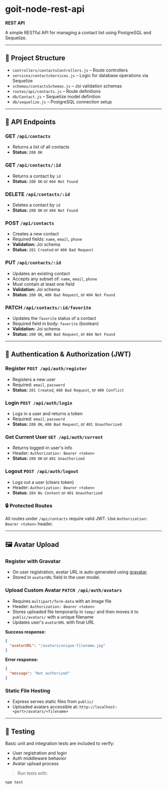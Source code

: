 # goit-node-rest-api

**REST API**

A simple RESTful API for managing a contact list using PostgreSQL and Sequelize.

---

## 📁 Project Structure

- `controllers/contactsControllers.js` – Route controllers  
- `services/contactsServices.js` – Logic for database operations via Sequelize  
- `schemas/contactsSchemas.js` – Joi validation schemas  
- `routes/api/contacts.js` – Route definitions  
- `db/Contact.js` – Sequelize model definition  
- `db/sequelize.js` – PostgreSQL connection setup  

---

## 🔌 API Endpoints

### GET `/api/contacts`
- Returns a list of all contacts  
- **Status:** `200 OK`

### GET `/api/contacts/:id`
- Returns a contact by `id`  
- **Status:** `200 OK` or `404 Not Found`

### DELETE `/api/contacts/:id`
- Deletes a contact by `id`  
- **Status:** `200 OK` or `404 Not Found`

### POST `/api/contacts`
- Creates a new contact  
- Required fields: `name`, `email`, `phone`  
- **Validation:** Joi schema  
- **Status:** `201 Created` or `400 Bad Request`

### PUT `/api/contacts/:id`
- Updates an existing contact  
- Accepts any subset of: `name`, `email`, `phone`  
- Must contain at least one field  
- **Validation:** Joi schema  
- **Status:** `200 OK`, `400 Bad Request`, or `404 Not Found`

### PATCH `/api/contacts/:id/favorite`
- Updates the `favorite` status of a contact  
- Required field in body: `favorite` (boolean)  
- **Validation:** Joi schema  
- **Status:** `200 OK`, `400 Bad Request`, or `404 Not Found`

---

## 🔐 Authentication & Authorization (JWT)

### Register `POST /api/auth/register`
- Registers a new user
- Required: `email`, `password`
- **Status:** `201 Created`, `400 Bad Request`, or `409 Conflict`

### Login `POST /api/auth/login`
- Logs in a user and returns a token
- Required: `email`, `password`
- **Status:** `200 OK`, `400 Bad Request`, or `401 Unauthorized`

### Get Current User `GET /api/auth/current`
- Returns logged-in user's info
- Header: `Authorization: Bearer <token>`
- **Status:** `200 OK` or `401 Unauthorized`

### Logout `POST /api/auth/logout`
- Logs out a user (clears token)
- Header: `Authorization: Bearer <token>`
- **Status:** `204 No Content` or `401 Unauthorized`

### 🔒 Protected Routes
All routes under `/api/contacts` require valid JWT.
Use `Authorization: Bearer <token>` header.

---

## 🖼 Avatar Upload

### Register with Gravatar
- On user registration, avatar URL is auto-generated using [gravatar](https://gravatar.com).
- Stored in `avatarURL` field in the user model.

### Upload Custom Avatar `PATCH /api/auth/avatars`
- Requires `multipart/form-data` with an image file
- Header: `Authorization: Bearer <token>`
- Stores uploaded file temporarily in `temp/` and then moves it to `public/avatars/` with a unique filename
- Updates user's `avatarURL` with final URL

**Success response:**
```json
{
  "avatarURL": "/avatars/unique-filename.jpg"
}
```

**Error response:**
```json
{
  "message": "Not authorized"
}
```

### Static File Hosting
- Express serves static files from `public/`
- Uploaded avatars accessible at: `http://localhost:<port>/avatars/<filename>`

---

## 🧪 Testing

Basic unit and integration tests are included to verify:
- User registration and login
- Auth middleware behavior
- Avatar upload process

> Run tests with:
```bash
npm test
```
